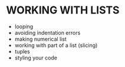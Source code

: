 # WORKING WITH LISTS
- looping
- avoiding indentation errors
- making numerical list
- working with part of a list (slicing)
- tuples
- styling your code
